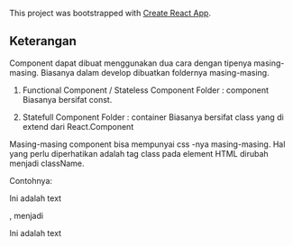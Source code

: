 This project was bootstrapped with [Create React App](https://github.com/facebook/create-react-app).

## Keterangan

Component dapat dibuat menggunakan dua cara dengan tipenya masing-masing.
Biasanya dalam develop dibuatkan foldernya masing-masing.

1. Functional Component / Stateless Component
    Folder : component
    Biasanya bersifat const.

2. Statefull Component
    Folder : container
    Biasanya bersifat class yang di extend dari React.Component

Masing-masing component bisa mempunyai css -nya masing-masing.
Hal yang perlu diperhatikan adalah tag class pada element HTML dirubah menjadi className.

Contohnya: 
        <p class="some-class">Ini adalah text</p> , menjadi
        <p className="some-class">Ini adalah text</p>
